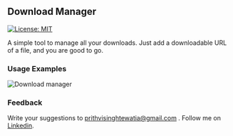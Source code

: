 ## Download Manager

[![License: MIT](https://img.shields.io/badge/License-MIT-yellow.svg)](https://opensource.org/licenses/MIT)


A simple tool to manage all your downloads. Just add a downloadable URL of a file,
and you are good to go.

### Usage Examples

![Download manager](https://github.com/prithvitewatia/DownloadManager/src/main/resources/img/DownloadManager.png)

### Feedback

Write your suggestions to prithvisinghtewatia@gmail.com .
Follow me on [Linkedin](https://www.linkedin.com/in/prithvi-singh-tewatia-0161b5171/).
